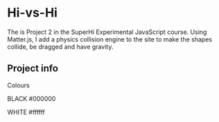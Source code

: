 # Hi-vs-Hi

The is Project 2 in the SuperHi Experimental JavaScript course. Using Matter.js, I add a physics collision engine to the site to make the shapes collide, be dragged and have gravity.

## Project info

Colours

BLACK
#000000

WHITE
#ffffff
